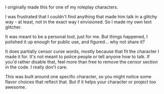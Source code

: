 I originally made this for one of my roleplay characters.

I was frustrated that I couldn't find anything that made him talk in a glitchy way - at least, not in the exact way I envisioned. So I made my own text glitcher.

It was meant to be a personal tool, just for me. But things happened, I polished it up enough for public use, and figured... why not share it?

It does partially censor curse words, mostly because that fit the character I made it for. It's not meant to police people or tell anyone how to talk. If you'd rather disable that, feel more than free to remove the censor section in the code. I really don't care.

This was built around one specific character, so you might notice some flavor choices that reflect that. But if it helps your character or project too awesome.